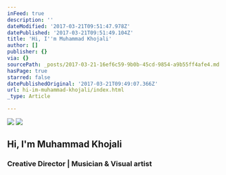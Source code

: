 ```yaml
---
inFeed: true
description: ''
dateModified: '2017-03-21T09:51:47.978Z'
datePublished: '2017-03-21T09:51:49.104Z'
title: 'Hi, ​I''m Muhammad Khojali'
author: []
publisher: {}
via: {}
sourcePath: _posts/2017-03-21-16ef6c59-9b0b-45cd-9854-a9b55ff4afe4.md
hasPage: true
starred: false
datePublishedOriginal: '2017-03-21T09:49:07.366Z'
url: hi-im-muhammad-khojali/index.html
_type: Article

---
```

![](https://the-grid-user-content.s3-us-west-2.amazonaws.com/68182c35-c90c-4f72-9230-9854a3a60e9e.png)
![](https://s3-us-west-2.amazonaws.com/the-grid-img/p/8e57c30650caee0dbf283efd056e879756420c5d.png)

## Hi, ​I'm Muhammad Khojali

### Creative Director | Musician & Visual artist